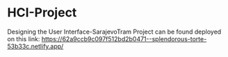 # HCI-Project
Designing the User Interface-SarajevoTram
Project can be found deployed on this link: https://62a9ccb9c097f512bd2b0471--splendorous-torte-53b33c.netlify.app/

